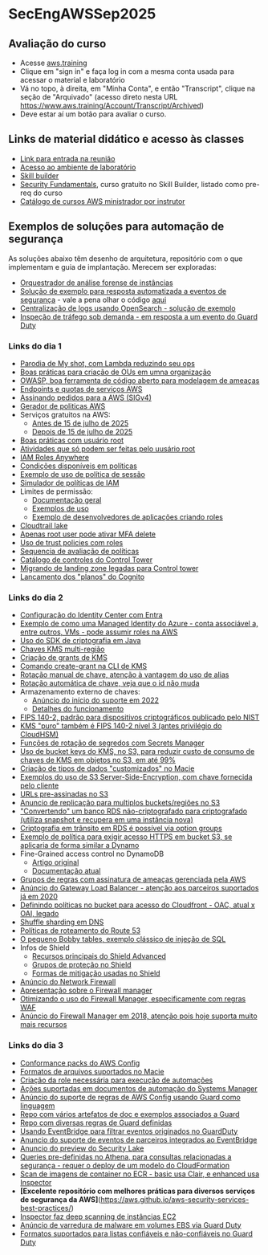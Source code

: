 # SecEngAWSSep2025


## Avaliação do curso
- Acesse [aws.training](https://aws.training)
- Clique em  "sign in" e faça log in com a mesma conta usada para acessar o material e laboratório
- Vá no topo, à direita, em "Minha Conta", e então "Transcript", clique na seção de "Arquivado" (acesso direto nesta URL https://www.aws.training/Account/Transcript/Archived)
- Deve estar aí um botão para avaliar o curso.

## Links de material didático e acesso às classes
- [Link para entrada na reunião](https://awsvirtual.webex.com/awsvirtual/j.php?MTID=m8fb442b63a0890097a0b13f90bbd7104)
- [Acesso ao ambiente de laboratório](https://us-east-1.student.classrooms.aws.training/class/ilt%23gzaKY6Bgic7HXmgfzNVnzC)
- [Skill builder](https://skillbuilder.aws/learn)
- [Security Fundamentals](https://skillbuilder.aws/learn/S2N5PM41ZK/aws-security-fundamentals-second-edition/E71QQGTCRZ), curso gratuito no Skill Builder, listado como pre-req do curso
- [Catálogo de cursos AWS ministrador por instrutor](https://releases.awstc.com/)

## Exemplos de soluções para automação de segurança
As soluções abaixo têm desenho de arquitetura, repositório com o que implementam e guia de implantação. Merecem ser exploradas:
- [Orquestrador de análise forense de instâncias](https://aws.amazon.com/solutions/guidance/automated-forensics-orchestrator-for-amazon-ec2-and-eks/)
- [Solução de exemplo para resposta automatizada a eventos de segurança](https://aws.amazon.com/solutions/implementations/automated-security-response-on-aws/) - vale a pena olhar o código [aqui](https://github.com/aws-solutions/automated-security-response-on-aws/)
- [Centralização de logs usando OpenSearch - solução de exemplo](https://aws.amazon.com/solutions/implementations/centralized-logging-with-opensearch)
- [Inspeção de tráfego sob demanda - em resposta a um evento do Guard Duty](https://aws.amazon.com/blogs/networking-and-content-delivery/using-vpc-traffic-mirroring-to-monitor-and-secure-your-aws-infrastructure/)

### Links do dia 1
- [Parodia de My shot, com Lambda reduzindo seu ops](https://www.youtube.com/watch?v=zMua0cuhFnc)
- [Boas práticas para criação de OUs em umna organização](https://docs.aws.amazon.com/organizations/latest/userguide/orgs_manage_ous_best_practices.html)
- [OWASP, boa ferramenta de código aberto para modelagem de ameaças](https://owasp.org/www-project-threat-dragon/)
- [Endpoints e quotas de serviços AWS](https://docs.aws.amazon.com/general/latest/gr/aws-service-information.html)
- [Assinando pedidos para a AWS (SIGv4)](https://docs.aws.amazon.com/AmazonS3/latest/API/sig-v4-authenticating-requests.html)
- [Gerador de politicas AWS](https://awspolicygen.s3.amazonaws.com/policygen.html)
- Serviços gratuitos na AWS:
  - [Antes de 15 de julho de 2025](https://docs.aws.amazon.com/awsaccountbilling/latest/aboutv2/billing-free-tier.html)
  - [Depois de 15 de julho de 2025](https://docs.aws.amazon.com/awsaccountbilling/latest/aboutv2/free-tier.html)
- [Boas práticas com usuário root](https://docs.aws.amazon.com/IAM/latest/UserGuide/root-user-best-practices.html)
- [Atividades que só podem ser feitas pelo uusário root](https://docs.aws.amazon.com/IAM/latest/UserGuide/id_root-user.html#root-user-tasks)
- [IAM Roles Anywhere](https://docs.aws.amazon.com/rolesanywhere/latest/userguide/introduction.html)
- [Condições disponíveis em políticas](https://docs.aws.amazon.com/IAM/latest/UserGuide/reference_policies_elements_condition.html)
- [Exemplo de uso de política de sessão](https://aws.amazon.com/blogs/security/create-fine-grained-session-permissions-using-iam-managed-policies/)
- [Simulador de políticas de IAM](https://policysim.aws.amazon.com/home/index.jsp)
- Limites de permissão:
  - [Documentação geral](https://docs.aws.amazon.com/IAM/latest/UserGuide/access_policies_boundaries.html#access_policies_boundaries-delegate)
  - [Exemplos de uso](https://aws.amazon.com/blogs/security/when-and-where-to-use-iam-permissions-boundaries/)
  - [Exemplo de desenvolvedores de aplicações criando roles](https://github.com/aws-samples/example-permissions-boundary)
- [Cloudtrail lake](https://aws.amazon.com/blogs/mt/announcing-aws-cloudtrail-lake-a-managed-audit-and-security-lake/)
- [Apenas root user pode ativar MFA delete](https://docs.aws.amazon.com/AmazonS3/latest/userguide/MultiFactorAuthenticationDelete.html)
- [Uso de trust policies com roles](https://aws.amazon.com/blogs/security/how-to-use-trust-policies-with-iam-roles/)
- [Sequencia de avaliação de políticas](https://docs.aws.amazon.com/IAM/latest/UserGuide/reference_policies_evaluation-logic.html)
- [Catálogo de controles do Control Tower](https://docs.aws.amazon.com/controltower/latest/controlreference/controls-reference.html)
- [Migrando de landing zone legadas para Control tower](https://docs.aws.amazon.com/prescriptive-guidance/latest/aws-control-tower/introduction.html)
- [Lancamento dos "planos" do Cognito](https://aws.amazon.com/blogs/aws/improve-your-app-authentication-workflow-with-new-amazon-cognito-features/)
### Links do dia 2
- [Configuração do Identity Center com Entra](https://docs.aws.amazon.com/singlesignon/latest/userguide/idp-microsoft-entra.html)
- [Exemplo de como uma Managed Identity do Azure - conta associável a, entre outros, VMs - pode assumir roles na AWS](https://aws.amazon.com/blogs/security/how-to-access-aws-resources-from-microsoft-entra-id-tenants-using-aws-security-token-service/)
- [Uso do SDK de criptografia em Java](https://github.com/aws/amazon-s3-encryption-client-java)
- [Chaves KMS multi-região](https://docs.aws.amazon.com/kms/latest/developerguide/mrk-how-it-works.html)
- [Criação de grants de KMS](https://docs.aws.amazon.com/kms/latest/developerguide/grants.html)
- [Comando create-grant na CLI de KMS](https://docs.aws.amazon.com/cli/latest/reference/kms/create-grant.html)
- [Rotação manual de chave, atenção à vantagem do uso de alias](https://docs.aws.amazon.com/kms/latest/developerguide/rotate-keys-manually.html)
- [Rotação automática de chave, veja que o id não muda](https://docs.aws.amazon.com/kms/latest/developerguide/rotate-keys.html)
- Armazenamento externo de chaves:
  - [Anúncio do início do suporte em 2022](https://aws.amazon.com/blogs/aws/announcing-aws-kms-external-key-store-xks/)
  - [Detalhes do funcionamento](https://docs.aws.amazon.com/kms/latest/developerguide/keystore-external.html)
- [FIPS 140-2, padrão para dispositivos criptográficos publicado pelo NIST](https://nvlpubs.nist.gov/nistpubs/FIPS/NIST.FIPS.140-2.pdf)
- [KMS "puro" também é FIPS 140-2 nível 3 (antes privilégio do CloudHSM)](https://aws.amazon.com/blogs/security/aws-kms-now-fips-140-2-level-3-what-does-this-mean-for-you/)
- [Funções de rotação de segredos com Secrets Manager](https://docs.aws.amazon.com/secretsmanager/latest/userguide/reference_available-rotation-templates.html)
- [Uso de bucket keys do KMS, no S3, para reduzir custo de consumo de chaves de KMS em objetos no S3, em até 99%](https://aws.amazon.com/blogs/storage/reducing-aws-key-management-service-costs-by-up-to-99-with-s3-bucket-keys/)
- [Criação de tipos de dados "customizados" no Macie](https://docs.aws.amazon.com/macie/latest/user/cdis-create.html)
- [Exemplos do uso de S3 Server-Side-Encryption, com chave fornecida pelo cliente](https://docs.aws.amazon.com/AmazonS3/latest/userguide/ServerSideEncryptionCustomerKeys.html)
- [URLs pre-assinadas no S3](https://docs.aws.amazon.com/AmazonS3/latest/userguide/ShareObjectPreSignedURL.html)
- [Anuncio de replicação para multiplos buckets/regiões no S3](https://aws.amazon.com/blogs/aws/new-amazon-s3-replication-adds-support-for-multiple-destination-buckets/)
- ["Convertendo" um banco RDS não-criptografado para criptografado (utiliza snapshot e recupera em uma instância nova)](https://docs.aws.amazon.com/prescriptive-guidance/latest/patterns/encrypt-an-existing-amazon-rds-for-postgresql-db-instance.html)
- [Criptografia em trânsito em RDS é possível via option groups](https://aws.amazon.com/blogs/database/customizing-security-parameters-on-amazon-rds-for-sql-server/)
- [Exemplo de política para exigir acesso HTTPS em bucket S3, se aplicaria de forma similar a Dynamo](https://docs.aws.amazon.com/AmazonS3/latest/userguide/example-bucket-policies.html#example-bucket-policies-HTTP-HTTPS)
- Fine-Grained access control no DynamoDB
  - [Artigo original](https://aws.amazon.com/blogs/aws/fine-grained-access-control-for-amazon-dynamodb/)
  - [Documentação atual](https://docs.aws.amazon.com/amazondynamodb/latest/developerguide/specifying-conditions.html)
- [Grupos de regras com assinatura de ameaças gerenciada pela AWS](https://docs.aws.amazon.com/network-firewall/latest/developerguide/aws-managed-rule-groups-threat-signature.html)
- [Anúncio do Gateway Load Balancer - atenção aos parceiros suportados já em 2020](https://aws.amazon.com/blogs/aws/introducing-aws-gateway-load-balancer-easy-deployment-scalability-and-high-availability-for-partner-appliances/)
- [Definindo políticas no bucket para acesso do Cloudfront - OAC, atual x OAI, legado](https://docs.aws.amazon.com/AmazonCloudFront/latest/DeveloperGuide/private-content-restricting-access-to-s3.html)
- [Shuffle sharding em DNS](https://aws.amazon.com/blogs/architecture/shuffle-sharding-massive-and-magical-fault-isolation/)
- [Políticas de roteamento do Route 53](https://docs.aws.amazon.com/Route53/latest/DeveloperGuide/routing-policy.html)
- [O pequeno Bobby tables, exemplo clássico de injeção de SQL](https://xkcd.com/327/)
- Infos de Shield
  - [Recursos principais do Shield Advanced](https://docs.aws.amazon.com/waf/latest/developerguide/ddos-advanced-summary-capabilities.html)
  - [Grupos de proteção no Shield](https://docs.aws.amazon.com/waf/latest/developerguide/ddos-protection-groups.html)
  - [Formas de mitigação usadas no Shield](https://docs.aws.amazon.com/waf/latest/developerguide/ddos-event-mitigation.html)
- [Anúncio do Network Firewall](https://aws.amazon.com/blogs/aws/aws-network-firewall-new-managed-firewall-service-in-vpc/)
- [Apresentação sobre o Firewall manager](https://pages.awscloud.com/rs/112-TZM-766/images/2020_0525-SID_Slide-Deck.pdf)
- [Otimizando o uso do Firewall Manager, especificamente com regras WAF](https://aws.amazon.com/blogs/security/aws-firewall-manager-retrofitting-harmonizing-central-security-with-application-team-flexibility/)
- [Anúncio do Firewall Manager em 2018, atenção pois hoje suporta muito mais recursos](https://aws.amazon.com/blogs/aws/aws-firewall-manager-central-management-for-your-web-application-portfolio/)

### Links do dia 3
- [Conformance packs do AWS Config](https://docs.aws.amazon.com/config/latest/developerguide/conformancepack-sample-templates.html)
- [Formatos de arquivos suportados no Macie](https://docs.aws.amazon.com/macie/latest/user/discovery-supported-storage.html)
- [Criação da role necessária para execução de automações](https://docs.aws.amazon.com/systems-manager/latest/userguide/automation-setup-iam.html)
- [Ações suportadas em documentos de automação do Systems Manager](https://docs.aws.amazon.com/systems-manager/latest/userguide/automation-actions.html)
- [Anúncio do suporte de regras de AWS Config usando Guard como linguagem](https://aws.amazon.com/blogs/mt/announcing-aws-config-custom-rules-using-guard-custom-policy/)
- [Repo com vários artefatos de doc e exemplos associados a Guard](https://github.com/aws-cloudformation/cloudformation-guard)
- [Repo com diversas regras de Guard definidas](https://github.com/aws-cloudformation/aws-guard-rules-registry)
- [Usando EventBridge para filtrar eventos originados no GuardDuty](https://docs.aws.amazon.com/guardduty/latest/ug/guardduty_findings_eventbridge.html)
- [Anuncio do suporte de eventos de parceiros integrados ao EventBridge](https://aws.amazon.com/blogs/aws/amazon-eventbridge-event-driven-aws-integration-for-your-saas-applications/)
- [Anuncio do preview do Security Lake](https://aws.amazon.com/about-aws/whats-new/2022/11/amazon-security-lake-preview/)
- [Queries pre-definidas no Athena, para consultas relacionadas a segurança - requer o deploy de um modelo do CloudFormation](https://docs.aws.amazon.com/vpc/latest/userguide/flow-logs-run-athena-query.html)
- [Scan de imagens de container no ECR - basic usa Clair, e enhanced usa Inspector](https://docs.aws.amazon.com/AmazonECR/latest/userguide/image-scanning.html)
- **[Excelente repositório com melhores práticas para diversos serviços de segurança da AWS]**(https://aws.github.io/aws-security-services-best-practices/)
- [Inspector faz deep scanning de instâncias EC2](https://aws.amazon.com/about-aws/whats-new/2023/04/amazon-inspector-deep-inspection-ec2-instances/)
- [Anúncio de varredura de malware em volumes EBS via Guard Duty](https://aws.amazon.com/blogs/aws/new-for-amazon-guardduty-malware-detection-for-amazon-ebs-volumes/)
- [Formatos suportados para listas confiáveis e não-confiáveis no Guard Duty](https://docs.aws.amazon.com/guardduty/latest/ug/guardduty_upload-lists.html)


